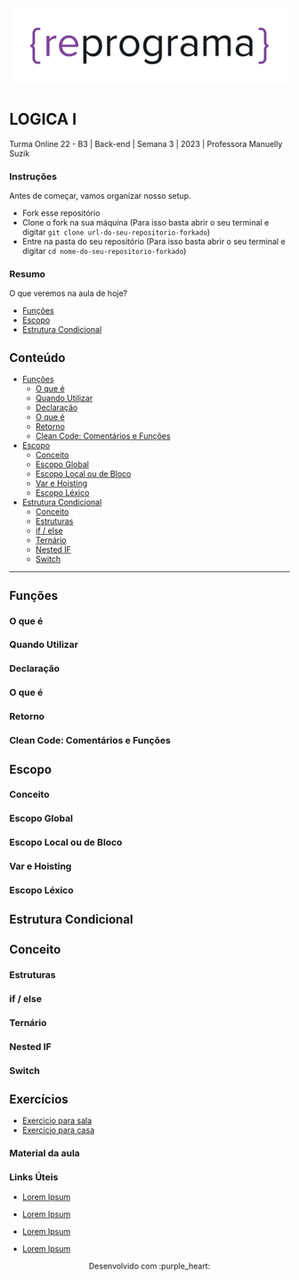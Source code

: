 <h1 align="center">
  <img src="assets/reprograma-fundos-claros.png" alt="logo reprograma" width="500">
</h1>

# LOGICA I

Turma Online 22 - B3 | Back-end | Semana 3 | 2023 | Professora Manuelly Suzik

### Instruções

Antes de começar, vamos organizar nosso setup.

* Fork esse repositório
* Clone o fork na sua máquina (Para isso basta abrir o seu terminal e digitar `git clone url-do-seu-repositorio-forkado`)
* Entre na pasta do seu repositório (Para isso basta abrir o seu terminal e digitar `cd nome-do-seu-repositorio-forkado`)

### Resumo

O que veremos na aula de hoje?

* [Funções](#funções)
* [Escopo](#escopo)
* [Estrutura Condicional](#estrutura-condicional)

## Conteúdo

* [Funções](#funções)
  * [O que é](#o-que-é)
  * [Quando Utilizar](#quando-utilizar)
  * [Declaração](#declaração)
  * [O que é](#o-que-é)
  * [Retorno](#quando-utilizar)
  * [Clean Code: Comentários e Funções](#declaração)
* [Escopo](#escopo)
  * [Conceito](#conceito)
  * [Escopo Global](#escopo-global)
  * [Escopo Local ou de Bloco](#escopo-local-ou-de-bloco)
  * [Var e Hoisting](#var-e-hoisting)
  * [Escopo Léxico](#escopo-léxico)
* [Estrutura Condicional](#estrutura-condicional)
  * [Conceito](#conceito)
  * [Estruturas](#estruturas)
  * [if / else](#if-else)
  * [Ternário](#ternário)
  * [Nested IF](#nested-if)
  * [Switch](#switch)

***

## Funções

### O que é

### Quando Utilizar

### Declaração

### O que é

### Retorno

### Clean Code: Comentários e Funções

## Escopo

### Conceito
  
### Escopo Global
  
### Escopo Local ou de Bloco
  
### Var e Hoisting
  
### Escopo Léxico
  
## Estrutura Condicional

## Conceito
  
### Estruturas
  
### if / else
  
### Ternário
  
### Nested IF
  
### Switch
  
## Exercícios

* [Exercicio para sala](https://github.com/mflilian/repo-example/tree/main/exercicios/para-sala)
* [Exercicio para casa](https://github.com/mflilian/repo-example/tree/main/exercicios/para-casa)

### Material da aula

### Links Úteis

* [Lorem Ipsum](https://www.lipsum.com/feed/html)

* [Lorem Ipsum](https://www.lipsum.com/feed/html)
* [Lorem Ipsum](https://www.lipsum.com/feed/html)
* [Lorem Ipsum](https://www.lipsum.com/feed/html)

<p align="center">
Desenvolvido com :purple_heart:  
</p>
